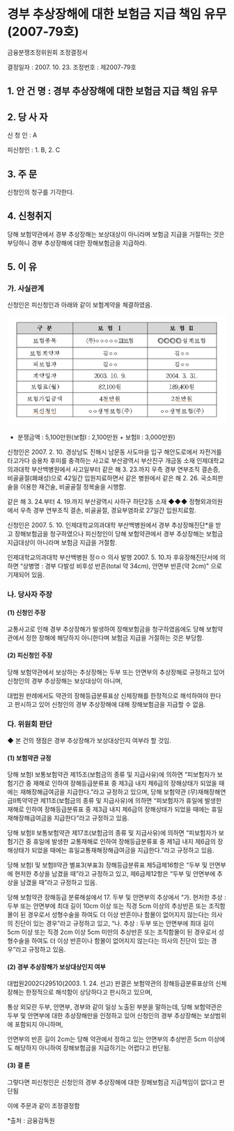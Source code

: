 # 경부 추상장해에 대한 보험금 지급 책임 유무(2007-79호)

금융분쟁조정위원회 조정결정서

결정일자 : 2007. 10. 23.
조정번호 : 제2007-79호

## 1. 안 건 명 : 경부 추상장해에 대한 보험금 지급 책임 유무 

## 2. 당 사 자

신 청 인 : A
     
피신청인 : 1. B,  2. C

## 3. 주    문

신청인의 청구를 기각한다.

## 4. 신청취지

당해 보험약관에서 경부 추상장해는 보상대상이 아니라며 보험금 지급을 거절하는 것은 부당하니 경부 추상장해에 대한 장해보험금을 지급하라.

## 5. 이   유

### 가. 사실관계

신청인은 피신청인과 아래와 같이 보험계약을 체결하였음. 

![alt image](https://raw.githubusercontent.com/aijinet/bodoc-claim-contents/master/contents/images/108_1.PNG)

 <!--   
구 분
보 험 Ⅰ
보 험 Ⅱ
보험종목
(무)ㅇㅇㅇㅇㅇⅢ보험
◎◎◎◎설계보험
보험계약자
김ㅇㅇ
김ㅇㅇ
피보험자
김ㅇㅇ
김ㅇㅇ
계약일자
2003. 10. 9.
2004. 3. 31.
보험료(월)
82,100원
189,400원
보험가입금액
4천만원
2천만원
피신청인
ㅇㅇ생명보험(주)
ㅇㅇ생명보험(주)
-->


* 분쟁금액 : 5,100만원(보험Ⅰ : 2,100만원 + 보험Ⅱ : 3,000만원)
                         
신청인은 2007. 2. 10. 경상남도 진해시 남문동 사도마을 입구 해안도로에서 자전거를 타고가다 승용차 후미를 충격하는 사고로 부산광역시 부산진구 개금동 소재 인제대학교의과대학 부산백병원에서 사고일부터 같은 해 3. 23.까지 우측 경부 연부조직 결손증, 비골골절(폐쇄성)으로 42일간 입원치료하면서 같은 병원에서 같은 해 2. 26. 국소피판술을 이용한 재건술, 비골골절 정복술을 시행함.
  
같은 해 3. 24.부터 4. 19.까지 부산광역시 사하구 하단2동 소재 ◆◆◆ 정형외과의원에서 우측 경부 연부조직 결손, 비골골절, 경요부염좌로 27일간 입원치료함.

신청인은 2007. 5. 10. 인제대학교의과대학 부산백병원에서 경부 추상장해진단*을 받고 장해보험금을 청구하였으나 피신청인이 당해 보험약관에서 경부 추상장해는 보험금 지급대상이 아니라며 보험금 지급을 거절함.

인제대학교의과대학 부산백병원 정ㅇㅇ 의사 발행 2007. 5. 10.자 후유장해진단서에 의하면 “상병명 : 경부 다발성 비후성 반흔(total 약 34cm), 안면부 반흔(약 2cm)" 으로 기재되어 있음.



### 나. 당사자 주장

#### (1) 신청인 주장

교통사고로 인해 경부 추상장해가 발생하여 장해보험금을 청구하였음에도 당해 보험약관에서 정한 장해에 해당하지 아니한다며 보험금 지급을 거절하는 것은 부당함.

#### (2) 피신청인 주장

당해 보험약관에서 보상하는 추상장해는 두부 또는 안면부의 추상장해로 규정하고 있어 신청인의 경부 추상장해는 보상대상이  아니며,

대법원 판례에서도 약관의 장해등급분류표상 신체장해를 한정적으로 해석하여야 한다고 판시하고 있어 신청인의 경부 추상장해에 대해 장해보험금을 지급할 수 없음. 

### 다. 위원회 판단

◆ 본 건의 쟁점은 경부 추상장해가 보상대상인지 여부라 할 것임.


#### (1) 보험약관 규정

당해 보험Ⅰ 보통보험약관 제15조(보험금의 종류 및 지급사유)에 의하면 “피보험자가 보험기간 중 재해로 인하여 장해등급분류표 중 제3급 내지 제6급의 장해상태가 되었을 때에는 재해장해급여금을 지급한다.”라고 규정하고 있으며, 당해 보험약관 (무)재해장해연금Ⅱ특약약관 제11조(보험금의 종류 및 지급사유)에 의하면 “피보험자가 휴일에 발생한 재해로 인하여 장해등급분류표 중 제3급 내지 제6급의 장해상태가 되었을 때에는 휴일재해장해급여금을 지급한다”라고 규정하고 있음. 

당해 보험Ⅱ 보통보험약관 제17조(보험금의 종류 및 지급사유)에 의하면 “피보험자가 보험기간 중 휴일에 발생한 교통재해로 인하여 장해등급분류표 중 제1급 내지 제6급의 장해상태가 되었을 때에는 휴일교통재해장해급여금을 지급한다.”라고 규정하고 있음.

당해 보험Ⅰ 및 보험Ⅱ약관 별표3(부표3) 장해등급분류표 제5급제16항은 “두부 및 안면부에 현저한 추상을 남겼을 때”라고 규정하고 있고, 제6급제12항은 “두부 및 안면부에 추상을 남겼을 때”라고 규정하고 있음.  

당해 보험약관 장해등급 분류해설에서 17. 두부 및 안면부의 추상에서 “가. 현저한 추상 : 두부 또는 안면부에 최대 길이 10cm 이상 또는 직경 5cm 이상의 추상반흔 또는 조직함몰이 된 경우로서 성형수술을 하여도 더 이상 반흔이나 함몰이 없어지지 않는다는 의사의 진단이 있는 경우”라고 규정하고 있고, “나. 추상 : 두부 또는 안면부에 최대 길이 5cm 이상 또는 직경 2cm 이상 5cm 미만의 추상반흔 또는 조직함몰이 된 경우로서 성형수술을 하여도 더 이상 반흔이나 함몰이 없어지지 않는다는 의사의 진단이 있는 경우”라고 규정하고 있음.

#### (2) 경부 추상장해가 보상대상인지 여부
     
대법원2002다29510(2003. 1. 24. 선고) 판결은 보험약관의 장해등급분류표상의 신체장해는 한정적으로 해석함이 상당하다고 판시하고 있으며,
    
통상 외모란 두부, 안면부, 경부와 같이 일상 노출된 부분을 말하는데, 당해 보험약관은 두부 및 안면부에 대한 추상장해만을 인정하고 있어 신청인의 경부 추상장해는 보상범위에 포함되지 아니하며,

안면부의 반흔 길이 2cm는 당해 약관에서 정하고 있는 안면부의 추상반흔 5cm 이상에도 해당하지 아니하여 장해보험금을 지급하기는 어렵다고 판단됨.

#### (3) 결 론

그렇다면 피신청인은 신청인의 경부 추상장해에 대한 장해보험금 지급책임이 없다고 판단됨

이에 주문과 같이 조정결정함

*출처 : 금융감독원